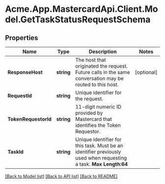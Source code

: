 # Acme.App.MastercardApi.Client.Model.GetTaskStatusRequestSchema
## Properties

Name | Type | Description | Notes
------------ | ------------- | ------------- | -------------
**ResponseHost** | **string** | The host that originated the request. Future calls in the same conversation may be routed to this host.  | [optional] 
**RequestId** | **string** | Unique identifier for the request.  | 
**TokenRequestorId** | **string** | 11-digit numeric ID provided by Mastercard that identifies the Token Requestor.   | 
**TaskId** | **string** | Unique identifier for this task. Must be an identifier previously used when requesting a task.    __Max Length:64__  | 

[[Back to Model list]](../README.md#documentation-for-models) [[Back to API list]](../README.md#documentation-for-api-endpoints) [[Back to README]](../README.md)

